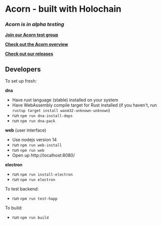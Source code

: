 # Acorn - built with Holochain

### _Acorn is in alpha testing_

[**Join our Acorn test group**](https://forms.gle/Ani18rJhDuAGv9LQ8)

[**Check out the Acorn overview**](https://github.com/h-be/acorn-docs)

[**Check out our releases**](https://github.com/h-be/acorn/releases)


## Developers

To set up fresh: 

__dna__
- Have rust language (stable) installed on your system
- Have WebAssembly compile target for Rust installed (if you haven't, run `rustup target install wasm32-unknown-unknown`)
- run `npm run dna-install-deps`
- run `npm run dna-pack`

__web__ (user interface)

- Use nodejs version 14
- run `npm run web-install`
- run `npm run web`
- Open up http://localhost:8080/

__electron__

- run `npm run install-electron`
- run `npm run electron`

To test backend:

- run `npm run test-happ`

To build:

- run `npm run build`
